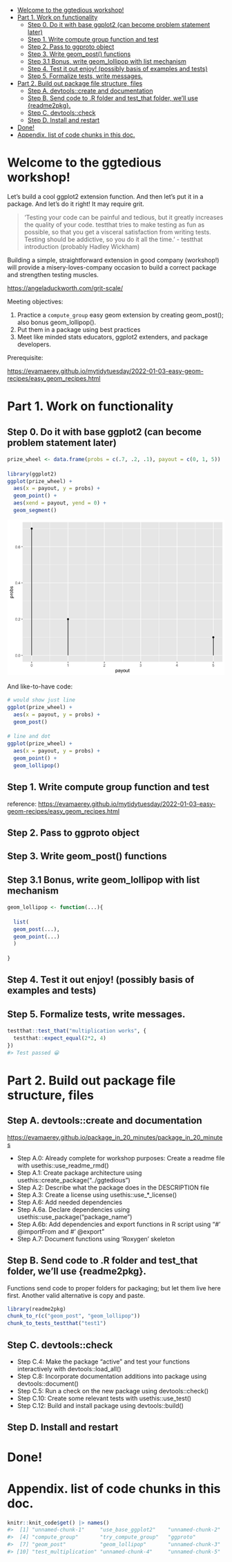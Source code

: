 
  - [Welcome to the ggtedious
    workshop\!](#welcome-to-the-ggtedious-workshop)
  - [Part 1. Work on functionality](#part-1-work-on-functionality)
      - [Step 0. Do it with base ggplot2 (can become problem statement
        later)](#step-0-do-it-with-base-ggplot2-can-become-problem-statement-later)
      - [Step 1. Write compute group function and
        test](#step-1-write-compute-group-function-and-test)
      - [Step 2. Pass to ggproto object](#step-2-pass-to-ggproto-object)
      - [Step 3. Write geom\_post()
        functions](#step-3-write-geom_post-functions)
      - [Step 3.1 Bonus, write geom\_lollipop with list
        mechanism](#step-31-bonus-write-geom_lollipop-with-list-mechanism)
      - [Step 4. Test it out enjoy\! (possibly basis of examples and
        tests)](#step-4-test-it-out-enjoy-possibly-basis-of-examples-and-tests)
      - [Step 5. Formalize tests, write
        messages.](#step-5-formalize-tests-write-messages)
  - [Part 2. Build out package file structure,
    files](#part-2-build-out-package-file-structure-files)
      - [Step A. devtools::create and
        documentation](#step-a-devtoolscreate-and-documentation)
      - [Step B. Send code to .R folder and test\_that folder, we’ll use
        {readme2pkg}.](#step-b-send-code-to-r-folder-and-test_that-folder-well-use-readme2pkg)
      - [Step C. devtools::check](#step-c-devtoolscheck)
      - [Step D. Install and restart](#step-d-install-and-restart)
  - [Done\!](#done)
  - [Appendix. list of code chunks in this
    doc.](#appendix-list-of-code-chunks-in-this-doc)

<!-- README.md is generated from README.Rmd. Please edit that file -->

# Welcome to the ggtedious workshop\!

<!-- badges: start -->

<!-- badges: end -->

Let’s build a cool ggplot2 extension function. And then let’s put it in
a package. And let’s do it right\! It may require grit.

> ‘Testing your code can be painful and tedious, but it greatly
> increases the quality of your code. testthat tries to make testing as
> fun as possible, so that you get a visceral satisfaction from writing
> tests. Testing should be addictive, so you do it all the time.’ -
> testthat introduction (probably Hadley Wickham)

Building a simple, straightforward extension in good company
(workshop\!) will provide a misery-loves-company occasion to build a
correct package and strengthen testing muscles.

<https://angeladuckworth.com/grit-scale/>

Meeting objectives:

<!-- 0. My pre-step: Figure out what best practices for ggplot2 extension packages and testing are; and/or figure out some experts to ask for help. -->

1.  Practice a `compute_group` easy geom extension by creating
    geom\_post(); also bonus geom\_lollipop().
2.  Put them in a package using best practices
3.  Meet like minded stats educators, ggplot2 extenders, and package
    developers.

Prerequisite:

<https://evamaerey.github.io/mytidytuesday/2022-01-03-easy-geom-recipes/easy_geom_recipes.html>

# Part 1. Work on functionality

## Step 0. Do it with base ggplot2 (can become problem statement later)

``` r
prize_wheel <- data.frame(probs = c(.7, .2, .1), payout = c(0, 1, 5))

library(ggplot2)
ggplot(prize_wheel) + 
  aes(x = payout, y = probs) + 
  geom_point() + 
  aes(xend = payout, yend = 0) + 
  geom_segment()
```

![](README_files/figure-gfm/use_base_ggplot2-1.png)<!-- -->

And like-to-have code:

``` r
# would show just line
ggplot(prize_wheel) + 
  aes(x = payout, y = probs) + 
  geom_post()

# line and dot
ggplot(prize_wheel) + 
  aes(x = payout, y = probs) + 
  geom_point() + 
  geom_lollipop()
```

## Step 1. Write compute group function and test

reference:
<https://evamaerey.github.io/mytidytuesday/2022-01-03-easy-geom-recipes/easy_geom_recipes.html>

## Step 2. Pass to ggproto object

## Step 3. Write geom\_post() functions

## Step 3.1 Bonus, write geom\_lollipop with list mechanism

``` r
geom_lollipop <- function(...){

  list(  
  geom_post(...),
  geom_point(...)
  )
  
}
```

## Step 4. Test it out enjoy\! (possibly basis of examples and tests)

## Step 5. Formalize tests, write messages.

``` r
testthat::test_that("multiplication works", {
  testthat::expect_equal(2*2, 4)
})
#> Test passed 😀
```

# Part 2. Build out package file structure, files

## Step A. devtools::create and documentation

<https://evamaerey.github.io/package_in_20_minutes/package_in_20_minutes>

  - Step A.0: Already complete for workshop purposes: Create a readme
    file with usethis::use\_readme\_rmd()
  - Step A.1: Create package architecture using
    usethis::create\_package(“../ggtedious”)
  - Step A.2: Describe what the package does in the DESCRIPTION file
  - Step A.3: Create a license using usethis::use\_\*\_license()
  - Step A.6: Add needed dependencies
  - Step A.6a. Declare dependencies using
    usethis::use\_package(“package\_name”)
  - Step A.6b: Add dependencies and export functions in R script using
    “\#’ @importFrom and \#’ @export”
  - Step A.7: Document functions using ‘Roxygen’ skeleton

## Step B. Send code to .R folder and test\_that folder, we’ll use {readme2pkg}.

Functions send code to proper folders for packaging; but let them live
here first. Another valid alternative is copy and paste.

``` r
library(readme2pkg)
chunk_to_r(c("geom_post", "geom_lollipop"))
chunk_to_tests_testthat("test1")
```

## Step C. devtools::check

  - Step C.4: Make the package “active” and test your functions
    interactively with devtools::load\_all()
  - Step C.8: Incorporate documentation additions into package using
    devtools::document()
  - Step C.5: Run a check on the new package using devtools::check()
  - Step C.10: Create some relevant tests with usethis::use\_test()
  - Step C.12: Build and install package using devtools::build()

## Step D. Install and restart

# Done\!

# Appendix. list of code chunks in this doc.

``` r
knitr::knit_code$get() |> names()
#>  [1] "unnamed-chunk-1"     "use_base_ggplot2"    "unnamed-chunk-2"    
#>  [4] "compute_group"       "try_compute_group"   "ggproto"            
#>  [7] "geom_post"           "geom_lollipop"       "unnamed-chunk-3"    
#> [10] "test_multiplication" "unnamed-chunk-4"     "unnamed-chunk-5"
```
